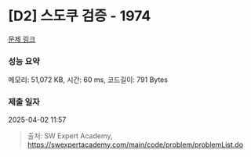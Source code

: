 # [D2] 스도쿠 검증 - 1974 

[문제 링크](https://swexpertacademy.com/main/code/problem/problemDetail.do?contestProbId=AV5Psz16AYEDFAUq) 

### 성능 요약

메모리: 51,072 KB, 시간: 60 ms, 코드길이: 791 Bytes

### 제출 일자

2025-04-02 11:57



> 출처: SW Expert Academy, https://swexpertacademy.com/main/code/problem/problemList.do